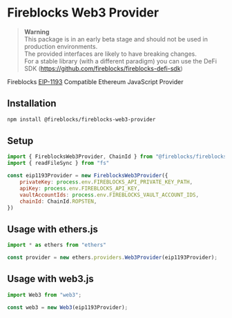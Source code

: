 # Fireblocks Web3 Provider
> **Warning**  
> This package is in an early beta stage and should not be used in production environments.  
> The provided interfaces are likely to have breaking changes.  
> For a stable library (with a different paradigm) you can use the DeFi SDK (https://github.com/fireblocks/fireblocks-defi-sdk)


Fireblocks [EIP-1193](eips.ethereum.org/EIPS/eip-1193) Compatible Ethereum JavaScript Provider

## Installation
```bash
npm install @fireblocks/fireblocks-web3-provider
```

## Setup
```js
import { FireblocksWeb3Provider, ChainId } from "@fireblocks/fireblocks-web3-provider";
import { readFileSync } from "fs"

const eip1193Provider = new FireblocksWeb3Provider({
    privateKey: process.env.FIREBLOCKS_API_PRIVATE_KEY_PATH,
    apiKey: process.env.FIREBLOCKS_API_KEY,
    vaultAccountIds: process.env.FIREBLOCKS_VAULT_ACCOUNT_IDS,
    chainId: ChainId.ROPSTEN,
})
```

## Usage with ethers.js
```js
import * as ethers from "ethers"

const provider = new ethers.providers.Web3Provider(eip1193Provider);
```

## Usage with web3.js
```js
import Web3 from "web3";

const web3 = new Web3(eip1193Provider);
```
